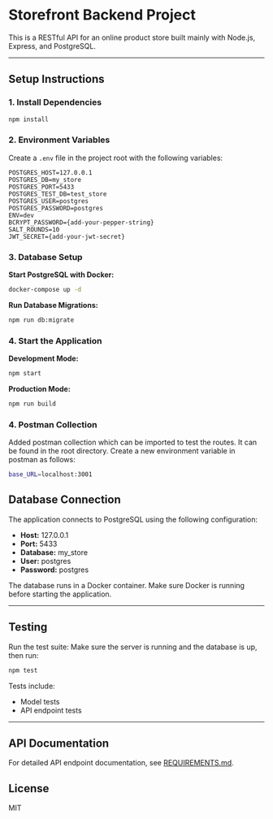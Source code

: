 # Storefront Backend Project

This is a RESTful API for an online product store built mainly with Node.js, Express, and PostgreSQL.

---

## Setup Instructions

### 1. Install Dependencies

```bash
npm install
```

### 2. Environment Variables

Create a `.env` file in the project root with the following variables:

```
POSTGRES_HOST=127.0.0.1
POSTGRES_DB=my_store
POSTGRES_PORT=5433
POSTGRES_TEST_DB=test_store
POSTGRES_USER=postgres
POSTGRES_PASSWORD=postgres
ENV=dev
BCRYPT_PASSWORD={add-your-pepper-string}
SALT_ROUNDS=10
JWT_SECRET={add-your-jwt-secret}
```

### 3. Database Setup

**Start PostgreSQL with Docker:**

```bash
docker-compose up -d
```

**Run Database Migrations:**

```bash
npm run db:migrate
```

### 4. Start the Application

**Development Mode:**

```bash
npm start
```

**Production Mode:**

```bash
npm run build
```

### 4. Postman Collection

Added postman collection which can be imported to test the routes.
It can be found in the root directory.
Create a new environment variable in postman as follows: 
```bash
base_URL=localhost:3001
```

## Database Connection

The application connects to PostgreSQL using the following configuration:

- **Host:** 127.0.0.1
- **Port:** 5433
- **Database:** my_store
- **User:** postgres
- **Password:** postgres

The database runs in a Docker container. Make sure Docker is running before starting the application.

---

## Testing

Run the test suite:
Make sure the server is running and the database is up, then run:

```bash
npm test
```

Tests include:

- Model tests
- API endpoint tests

---

## API Documentation

For detailed API endpoint documentation, see [REQUIREMENTS.md](REQUIREMENTS.md).


License
---

MIT